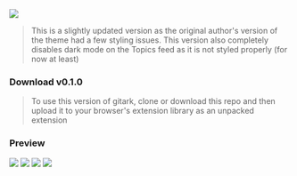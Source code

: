 <img src="https://raw.githubusercontent.com/imfunniee/gitark/master/assets/top.png">

> This is a slightly updated version as the original author's version of the theme had a few styling issues. This version also completely disables dark mode on the Topics feed as it is not styled properly (for now at least)

### Download v0.1.0                                                                                                                         

> To use this version of gitark, clone or download this repo and then upload it to your browser's extension library as an unpacked extension

### Preview

<img src="https://raw.githubusercontent.com/imfunniee/gitark/master/assets/preview/1.png">
<img src="https://raw.githubusercontent.com/imfunniee/gitark/master/assets/preview/2.png">
<img src="https://raw.githubusercontent.com/imfunniee/gitark/master/assets/preview/3.png">
<img src="https://raw.githubusercontent.com/imfunniee/gitark/master/assets/preview/4.png">

